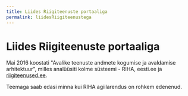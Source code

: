 ```yaml
---
title: Liides Riigiteenuste portaaliga
permalink: liidesRiigiteenustega
---
```


# Liides Riigiteenuste portaaliga

Mai 2016 koostati "Avalike teenuste andmete kogumise ja avaldamise arhitektuur", milles analüüsiti kolme süsteemi - RIHA, eesti.ee ja [riigiteenused.ee](https://www.riigiteenused.ee).

<p class='staatus'>
Teemaga saab edasi minna kui RIHA agiilarendus on rohkem edenenud. 
</p>